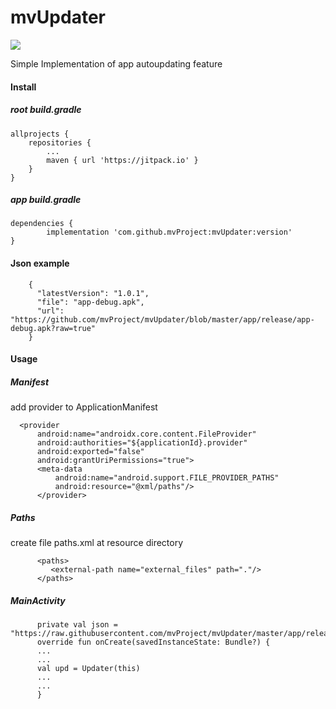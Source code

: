 # mvUpdater
[![](https://jitpack.io/v/mvProject/mvUpdater.svg)](https://jitpack.io/#mvProject/mvUpdater)

Simple Implementation of app autoupdating feature

#### Install

##### root build.gradle
	allprojects {
		repositories {
			...
			maven { url 'https://jitpack.io' }
		}
	}

##### app build.gradle

	dependencies {
	        implementation 'com.github.mvProject:mvUpdater:version'
	}
        
#### Json example

        {
          "latestVersion": "1.0.1",
          "file": "app-debug.apk",
          "url": "https://github.com/mvProject/mvUpdater/blob/master/app/release/app-debug.apk?raw=true"
        }

#### Usage

##### Manifest
add provider to ApplicationManifest       
      
      <provider
          android:name="androidx.core.content.FileProvider"
          android:authorities="${applicationId}.provider"
          android:exported="false"
          android:grantUriPermissions="true">
          <meta-data
              android:name="android.support.FILE_PROVIDER_PATHS"
              android:resource="@xml/paths"/>
          </provider>
   
##### Paths
create file paths.xml at resource directory

          <paths>
             <external-path name="external_files" path="."/>
          </paths>

##### MainActivity 

          private val json = "https://raw.githubusercontent.com/mvProject/mvUpdater/master/app/release/update.json"
          override fun onCreate(savedInstanceState: Bundle?) {
          ...
          ...
          val upd = Updater(this)
          ...
          ...
          }             
